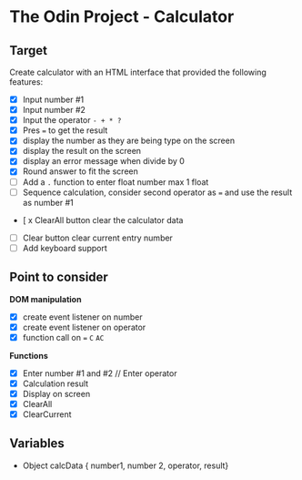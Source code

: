 # The Odin Project - Calculator

## Target

Create calculator with an HTML interface that provided the following features:
- [x] Input number #1
- [x] Input number #2
- [x] Input the operator `- + * ?`
- [x] Pres `=` to get the result
- [x] display the number as they are being type on the screen
- [x] display the result on the screen
- [x] display an error message when divide by 0
- [x] Round answer to fit the screen
- [ ] Add a `.` function to enter float number max 1 float
- [ ] Sequence calculation, consider second operator as `=` and use the result as number #1
- [ x ClearAll button clear the calculator data
- [ ] Clear button clear current entry number
- [ ] Add keyboard support

## Point to consider

**DOM manipulation**
- [x] create event listener on number
- [x] create event listener on operator
- [x] function call on `=` `C` `AC`

**Functions**
- [x] Enter number #1 and #2 // Enter operator
- [x] Calculation result
- [x] Display on screen
- [x] ClearAll
- [x] ClearCurrent

## Variables

- Object calcData { number1, number 2, operator, result}